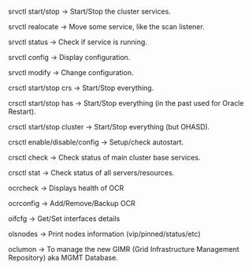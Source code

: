 
srvctl start/stop -> Start/Stop the cluster services.

srvctl realocate -> Move some service, like the scan listener.

srvctl status -> Check if service is running.

srvctl config -> Display configuration.

srvctl modify -> Change configuration.

crsctl start/stop crs -> Start/Stop everything.

crsctl start/stop has -> Start/Stop everything (in the past used for Oracle Restart).

crsctl start/stop cluster -> Start/Stop everything (but OHASD).

crsctl enable/disable/config -> Setup/check autostart.

crsctl check -> Check status of main cluster base services.

crsctl stat -> Check status of all servers/resources.

ocrcheck -> Displays health of OCR

ocrconfig -> Add/Remove/Backup OCR

oifcfg -> Get/Set interfaces details

olsnodes -> Print nodes information (vip/pinned/status/etc)

oclumon -> To manage the new GIMR (Grid Infrastructure Management Repository) aka MGMT Database.

